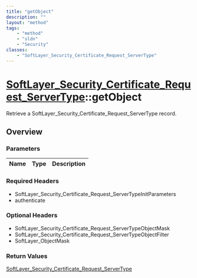 ```yaml
---
title: "getObject"
description: ""
layout: "method"
tags:
    - "method"
    - "sldn"
    - "Security"
classes:
    - "SoftLayer_Security_Certificate_Request_ServerType"
---
```

# [SoftLayer_Security_Certificate_Request_ServerType](/reference/services/SoftLayer_Security_Certificate_Request_ServerType)::getObject

Retrieve a SoftLayer_Security_Certificate_Request_ServerType record.


## Overview 


### Parameters 
|Name | Type | Description |
| --- | --- | --- |


### Required Headers
* SoftLayer_Security_Certificate_Request_ServerTypeInitParameters
* authenticate

### Optional Headers
* SoftLayer_Security_Certificate_Request_ServerTypeObjectMask
* SoftLayer_Security_Certificate_Request_ServerTypeObjectFilter
* SoftLayer_ObjectMask

### Return Values
<a href='/reference/datatypes/SoftLayer_Security_Certificate_Request_ServerType'>SoftLayer_Security_Certificate_Request_ServerType </a>

